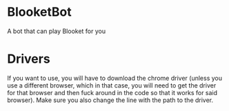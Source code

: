 # BlooketBot
A bot that can play Blooket for you

# Drivers
If you want to use, you will have to download the chrome driver (unless you use a different browser, which in that case, you will need to get the driver for that browser and then fuck around in the code so that it works for said browser). Make sure you also change the line with the path to the driver.